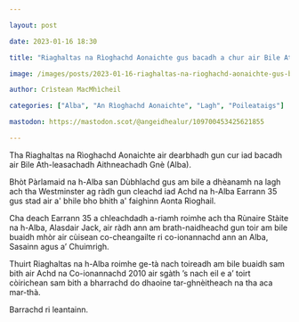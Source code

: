```yaml
---

layout: post

date: 2023-01-16 18:30

title: "Riaghaltas na Rìoghachd Aonaichte gus bacadh a chur air Bile Ath-leasachadh Aithneachadh Gnè (Alba)"

image: /images/posts/2023-01-16-riaghaltas-na-rioghachd-aonaichte-gus-bacadh-a-chur-air-bile-ath-leasachadh-gne-alba.webp

author: Crìstean MacMhìcheil

categories: ["Alba", "An Rìoghachd Aonaichte", "Lagh", "Poileataigs"]

mastodon: https://mastodon.scot/@angeidhealur/109700453425621855

---
```


Tha Riaghaltas na Rìoghachd Aonaichte air dearbhadh gun cur iad bacadh air Bile Ath-leasachadh Aithneachadh Gnè (Alba).

Bhòt Pàrlamaid na h-Alba san Dùbhlachd gus am bile a dhèanamh na lagh ach tha Westminster ag ràdh gun cleachd iad Achd na h-Alba Earrann 35 gus stad air a' bhile bho bhith a' faighinn Aonta Rìoghail.

Cha deach Earrann 35 a chleachdadh a-riamh roimhe ach tha Rùnaire Stàite na h-Alba, Alasdair Jack, air ràdh ann am brath-naidheachd gun toir am bile buaidh mhòr air cùisean co-cheangailte ri co-ionannachd ann an Alba, Sasainn agus a’ Chuimrigh.

Thuirt Riaghaltas na h-Alba roimhe ge-tà nach toireadh am bile buaidh sam bith air Achd na Co-ionannachd 2010 air sgàth ’s nach eil e a’ toirt còirichean sam bith a bharrachd do dhaoine tar-ghnèitheach na tha aca mar-thà.

Barrachd ri leantainn.
